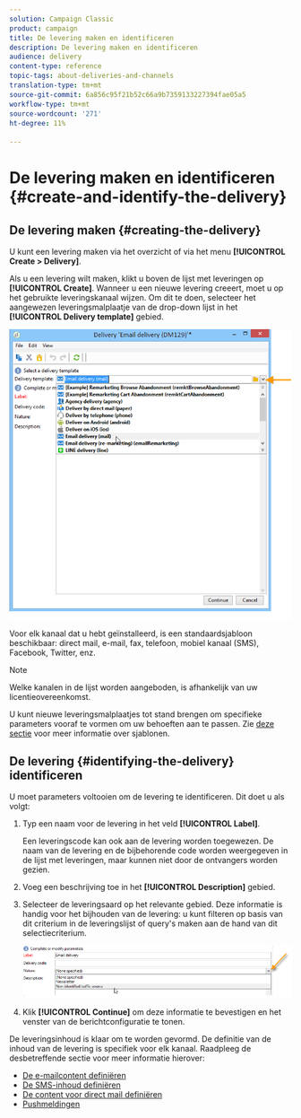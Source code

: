 ```yaml
---
solution: Campaign Classic
product: campaign
title: De levering maken en identificeren
description: De levering maken en identificeren
audience: delivery
content-type: reference
topic-tags: about-deliveries-and-channels
translation-type: tm+mt
source-git-commit: 6a856c95f21b52c66a9b7359133227394fae05a5
workflow-type: tm+mt
source-wordcount: '271'
ht-degree: 11%

---
```



# De levering maken en identificeren {#create-and-identify-the-delivery}

## De levering maken {#creating-the-delivery}

U kunt een levering maken via het overzicht of via het menu **[!UICONTROL Create > Delivery]**.


Als u een levering wilt maken, klikt u boven de lijst met leveringen op **[!UICONTROL Create]**. Wanneer u een nieuwe levering creeert, moet u op het gebruikte leveringskanaal wijzen. Om dit te doen, selecteer het aangewezen leveringsmalplaatje van de drop-down lijst in het **[!UICONTROL Delivery template]** gebied.

![](assets/s_ncs_user_wizard_email01_1.png)

Voor elk kanaal dat u hebt geïnstalleerd, is een standaardsjabloon beschikbaar: direct mail, e-mail, fax, telefoon, mobiel kanaal (SMS), Facebook, Twitter, enz.

>[!NOTE]
>
>Welke kanalen in de lijst worden aangeboden, is afhankelijk van uw licentieovereenkomst.

U kunt nieuwe leveringsmalplaatjes tot stand brengen om specifieke parameters vooraf te vormen om uw behoeften aan te passen. Zie [deze sectie](../../delivery/using/about-templates.md) voor meer informatie over sjablonen.

## De levering {#identifying-the-delivery} identificeren

U moet parameters voltooien om de levering te identificeren. Dit doet u als volgt:

1. Typ een naam voor de levering in het veld **[!UICONTROL Label]**.

   Een leveringscode kan ook aan de levering worden toegewezen. De naam van de levering en de bijbehorende code worden weergegeven in de lijst met leveringen, maar kunnen niet door de ontvangers worden gezien.

1. Voeg een beschrijving toe in het **[!UICONTROL Description]** gebied.
1. Selecteer de leveringsaard op het relevante gebied. Deze informatie is handig voor het bijhouden van de levering: u kunt filteren op basis van dit criterium in de leveringslijst of query&#39;s maken aan de hand van dit selectiecriterium.

   ![](assets/s_ncs_user_email_del_nature.png)

1. Klik **[!UICONTROL Continue]** om deze informatie te bevestigen en het venster van de berichtconfiguratie te tonen.

De leveringsinhoud is klaar om te worden gevormd. De definitie van de inhoud van de levering is specifiek voor elk kanaal. Raadpleeg de desbetreffende sectie voor meer informatie hierover:

* [De e-mailcontent definiëren](../../delivery/using/defining-the-email-content.md)
* [De SMS-inhoud definiëren](../../delivery/using/sms-create.md#defining-the-sms-content)
* [De content voor direct mail definiëren](../../delivery/using/defining-the-direct-mail-content.md)
* [Pushmeldingen](../../delivery/using/about-mobile-app-channel.md)


